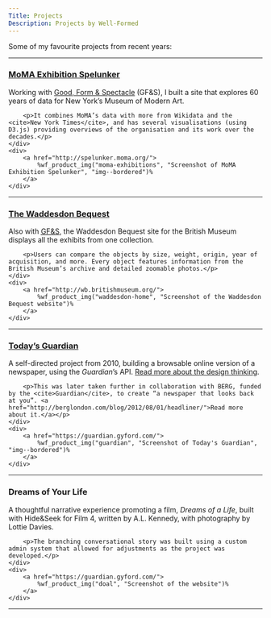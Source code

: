 ```yaml
---
Title: Projects
Description: Projects by Well-Formed
---
```


Some of my favourite projects from recent years:

<hr>

<section class="grid grid--2-1">
    <div>
        <h3>
            <a href="http://spelunker.moma.org/">MoMA Exhibition Spelunker</a>
        </h3>
        <p>Working with <a href="http://goodformandspectacle.com">Good, Form & Spectacle</a> (GF&S), I built a site that explores 60 years of data for New York’s Museum of Modern Art.</p>

        <p>It combines MoMA’s data with more from Wikidata and the <cite>New York Times</cite>, and has several visualisations (using D3.js) providing overviews of the organisation and its work over the decades.</p>
    </div>
    <div>
        <a href="http://spelunker.moma.org/">
            %wf_product_img("moma-exhibitions", "Screenshot of MoMA Exhibition Spelunker", "img--bordered")%
        </a>
    </div>
</section>

<hr>

<section class="grid grid--2-1">
    <div>
        <h3>
            <a href="http://wb.britishmuseum.org/">The Waddesdon Bequest</a>
        </h3>
        <p>Also with <a href="http://goodformandspectacle.com"><abbr title="Good, Form & Spectacle">GF&S</abbr></a>, the Waddesdon Bequest site for the British Museum displays all the exhibits from one collection.</p>

        <p>Users can compare the objects by size, weight, origin, year of acquisition, and more. Every object features information from the British Museum’s archive and detailed zoomable photos.</p>
    </div>
    <div>
        <a href="http://wb.britishmuseum.org/">
            %wf_product_img("waddesdon-home", "Screenshot of the Waddesdon Bequest website")%
        </a>
    </div>
</section>

<hr>

<section class="grid grid--2-1">
    <div>
        <h3>
            <a href="https://guardian.gyford.com/">Today’s Guardian</a>
        </h3>
        <p>A self-directed project from 2010, building a browsable online version of a newspaper, using the <cite>Guardian</cite>’s API. <a href="https://www.gyford.com/phil/writing/2010/06/09/todays-guardian/">Read more about the design thinking</a>.</p>

        <p>This was later taken further in collaboration with BERG, funded by the <cite>Guardian</cite>, to create “a newspaper that looks back at you”. <a href="http://berglondon.com/blog/2012/08/01/headliner/">Read more about it.</a></p>
    </div>
    <div>
        <a href="https://guardian.gyford.com/">
            %wf_product_img("guardian", "Screenshot of Today's Guardian", "img--bordered")%
        </a>
    </div>
</section>

<hr>

<section class="grid grid--2-1">
    <div>
        <h3>
            Dreams of Your Life
        </h3>
        <p>A thoughtful narrative experience promoting a film, <cite>Dreams of a Life</cite>, built with Hide&Seek for Film 4, written by A.L. Kennedy, with photography by Lottie Davies.</p>

        <p>The branching conversational story was built using a custom admin system that allowed for adjustments as the project was developed.</p>
    </div>
    <div>
        <a href="https://guardian.gyford.com/">
            %wf_product_img("doal", "Screenshot of the website")%
        </a>
    </div>
</section>

<hr>

